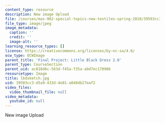 ```yaml
---
content_type: resource
description: New image Upload
file: /courses/mas-962-special-topics-new-textiles-spring-2010/39503cc3d5a9433d4e81a848db27eaf2_lbdsketch.jpg
file_type: image/jpeg
image_metadata:
  caption: ''
  credit: ''
  image-alt: ''
learning_resource_types: []
license: https://creativecommons.org/licenses/by-nc-sa/4.0/
ocw_type: OCWImage
parent_title: 'Final Project: Little Black Dress 2.0'
parent_type: CourseSection
parent_uid: ac818d6c-563d-f45a-f35a-abd7ec170986
resourcetype: Image
title: lbdsketch.jpg
uid: 39503cc3-d5a9-433d-4e81-a848db27eaf2
video_files:
  video_thumbnail_file: null
video_metadata:
  youtube_id: null
---
```

New image Upload
